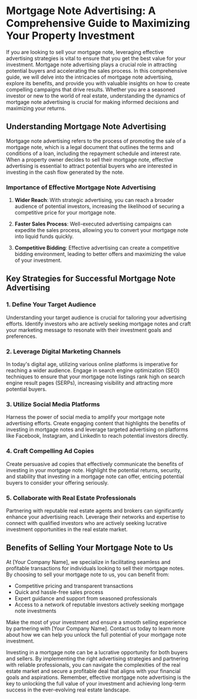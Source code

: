 # Mortgage Note Advertising: A Comprehensive Guide to Maximizing Your Property Investment

If you are looking to sell your mortgage note, leveraging effective advertising strategies is vital to ensure that you get the best value for your investment. Mortgage note advertising plays a crucial role in attracting potential buyers and accelerating the sales process. In this comprehensive guide, we will delve into the intricacies of mortgage note advertising, explore its benefits, and provide you with valuable insights on how to create compelling campaigns that drive results. Whether you are a seasoned investor or new to the world of real estate, understanding the dynamics of mortgage note advertising is crucial for making informed decisions and maximizing your returns.

## Understanding Mortgage Note Advertising

Mortgage note advertising refers to the process of promoting the sale of a mortgage note, which is a legal document that outlines the terms and conditions of a loan, including the repayment schedule and interest rate. When a property owner decides to sell their mortgage note, effective advertising is essential to attract potential buyers who are interested in investing in the cash flow generated by the note.

### Importance of Effective Mortgage Note Advertising

1. **Wider Reach**: With strategic advertising, you can reach a broader audience of potential investors, increasing the likelihood of securing a competitive price for your mortgage note.

2. **Faster Sales Process**: Well-executed advertising campaigns can expedite the sales process, allowing you to convert your mortgage note into liquid funds quickly.

3. **Competitive Bidding**: Effective advertising can create a competitive bidding environment, leading to better offers and maximizing the value of your investment.

## Key Strategies for Successful Mortgage Note Advertising

### 1. Define Your Target Audience

Understanding your target audience is crucial for tailoring your advertising efforts. Identify investors who are actively seeking mortgage notes and craft your marketing message to resonate with their investment goals and preferences.

### 2. Leverage Digital Marketing Channels

In today's digital age, utilizing various online platforms is imperative for reaching a wider audience. Engage in search engine optimization (SEO) techniques to ensure that your mortgage note listings rank high on search engine result pages (SERPs), increasing visibility and attracting more potential buyers.

### 3. Utilize Social Media Platforms

Harness the power of social media to amplify your mortgage note advertising efforts. Create engaging content that highlights the benefits of investing in mortgage notes and leverage targeted advertising on platforms like Facebook, Instagram, and LinkedIn to reach potential investors directly.

### 4. Craft Compelling Ad Copies

Create persuasive ad copies that effectively communicate the benefits of investing in your mortgage note. Highlight the potential returns, security, and stability that investing in a mortgage note can offer, enticing potential buyers to consider your offering seriously.

### 5. Collaborate with Real Estate Professionals

Partnering with reputable real estate agents and brokers can significantly enhance your advertising reach. Leverage their networks and expertise to connect with qualified investors who are actively seeking lucrative investment opportunities in the real estate market.

## Benefits of Selling Your Mortgage Note to Us

At [Your Company Name], we specialize in facilitating seamless and profitable transactions for individuals looking to sell their mortgage notes. By choosing to sell your mortgage note to us, you can benefit from:

- Competitive pricing and transparent transactions
- Quick and hassle-free sales process
- Expert guidance and support from seasoned professionals
- Access to a network of reputable investors actively seeking mortgage note investments

Make the most of your investment and ensure a smooth selling experience by partnering with [Your Company Name]. Contact us today to learn more about how we can help you unlock the full potential of your mortgage note investment.

Investing in a mortgage note can be a lucrative opportunity for both buyers and sellers. By implementing the right advertising strategies and partnering with reliable professionals, you can navigate the complexities of the real estate market and secure a profitable deal that aligns with your financial goals and aspirations. Remember, effective mortgage note advertising is the key to unlocking the full value of your investment and achieving long-term success in the ever-evolving real estate landscape.